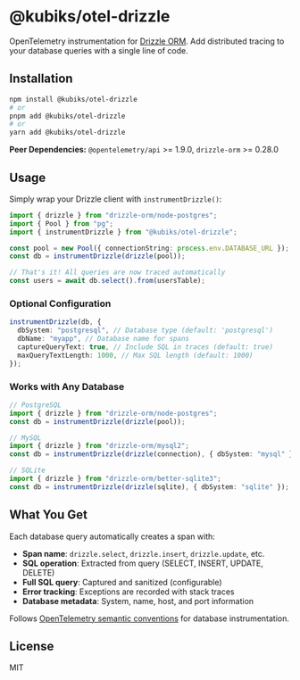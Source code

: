 # @kubiks/otel-drizzle

OpenTelemetry instrumentation for [Drizzle ORM](https://orm.drizzle.team/). Add distributed tracing to your database queries with a single line of code.

## Installation

```bash
npm install @kubiks/otel-drizzle
# or
pnpm add @kubiks/otel-drizzle
# or
yarn add @kubiks/otel-drizzle
```

**Peer Dependencies:** `@opentelemetry/api` >= 1.9.0, `drizzle-orm` >= 0.28.0

## Usage

Simply wrap your Drizzle client with `instrumentDrizzle()`:

```typescript
import { drizzle } from "drizzle-orm/node-postgres";
import { Pool } from "pg";
import { instrumentDrizzle } from "@kubiks/otel-drizzle";

const pool = new Pool({ connectionString: process.env.DATABASE_URL });
const db = instrumentDrizzle(drizzle(pool));

// That's it! All queries are now traced automatically
const users = await db.select().from(usersTable);
```

### Optional Configuration

```typescript
instrumentDrizzle(db, {
  dbSystem: "postgresql", // Database type (default: 'postgresql')
  dbName: "myapp", // Database name for spans
  captureQueryText: true, // Include SQL in traces (default: true)
  maxQueryTextLength: 1000, // Max SQL length (default: 1000)
});
```

### Works with Any Database

```typescript
// PostgreSQL
import { drizzle } from "drizzle-orm/node-postgres";
const db = instrumentDrizzle(drizzle(pool));

// MySQL
import { drizzle } from "drizzle-orm/mysql2";
const db = instrumentDrizzle(drizzle(connection), { dbSystem: "mysql" });

// SQLite
import { drizzle } from "drizzle-orm/better-sqlite3";
const db = instrumentDrizzle(drizzle(sqlite), { dbSystem: "sqlite" });
```

## What You Get

Each database query automatically creates a span with:

- **Span name**: `drizzle.select`, `drizzle.insert`, `drizzle.update`, etc.
- **SQL operation**: Extracted from query (SELECT, INSERT, UPDATE, DELETE)
- **Full SQL query**: Captured and sanitized (configurable)
- **Error tracking**: Exceptions are recorded with stack traces
- **Database metadata**: System, name, host, and port information

Follows [OpenTelemetry semantic conventions](https://opentelemetry.io/docs/specs/semconv/database/) for database instrumentation.

## License

MIT
